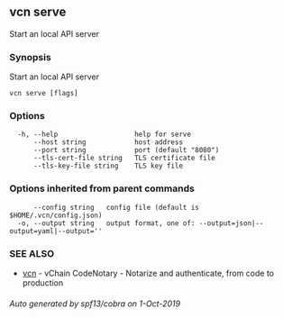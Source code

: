 ## vcn serve

Start an local API server

### Synopsis

Start an local API server

```
vcn serve [flags]
```

### Options

```
  -h, --help                   help for serve
      --host string            host address
      --port string            port (default "8080")
      --tls-cert-file string   TLS certificate file
      --tls-key-file string    TLS key file
```

### Options inherited from parent commands

```
      --config string   config file (default is $HOME/.vcn/config.json)
  -o, --output string   output format, one of: --output=json|--output=yaml|--output=''
```

### SEE ALSO

* [vcn](vcn.md)	 - vChain CodeNotary - Notarize and authenticate, from code to production

###### Auto generated by spf13/cobra on 1-Oct-2019

